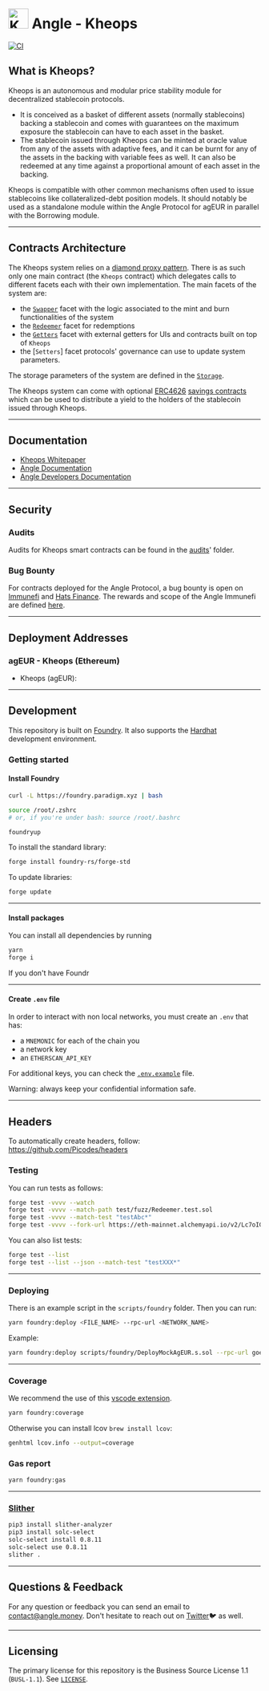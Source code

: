 # <img src="logo.svg" alt="Kheops" height="40px"> Angle - Kheops

[![CI](https://github.com/AngleProtocol/kheops/workflows/CI/badge.svg)](https://github.com/AngleProtocol/kheops/actions?query=workflow%3ACI)

## What is Kheops?

Kheops is an autonomous and modular price stability module for decentralized stablecoin protocols.

- It is conceived as a basket of different assets (normally stablecoins) backing a stablecoin and comes with guarantees on the maximum exposure the stablecoin can have to each asset in the basket.
- The stablecoin issued through Kheops can be minted at oracle value from any of the assets with adaptive fees, and it can be burnt for any of the assets in the backing with variable fees as well. It can also be redeemed at any time against a proportional amount of each asset in the backing.

Kheops is compatible with other common mechanisms often used to issue stablecoins like collateralized-debt position models. It should notably be used as a standalone module within the Angle Protocol for agEUR in parallel with the Borrowing module.

---

## Contracts Architecture

The Kheops system relies on a [diamond proxy pattern](https://eips.ethereum.org/EIPS/eip-2535). There is as such only one main contract (the `Kheops` contract) which delegates calls to different facets each with their own implementation. The main facets of the system are:

- the [`Swapper`](./contracts/kheops/facets/Swapper.sol) facet with the logic associated to the mint and burn functionalities of the system
- the [`Redeemer`](./contracts/kheops/facets/Redeemer.sol) facet for redemptions
- the [`Getters`](./contracts/kheops/facets/Swapper.sol) facet with external getters for UIs and contracts built on top of `Kheops`
- the [`Setters`] facet protocols' governance can use to update system parameters.

The storage parameters of the system are defined in the [`Storage`](./contracts/kheops/Storage.sol).

The Kheops system can come with optional [ERC4626](https://eips.ethereum.org/EIPS/eip-4626) [savings contracts](./contracts/savings/) which can be used to distribute a yield to the holders of the stablecoin issued through Kheops.

---

## Documentation

- [Kheops Whitepaper](https://docs.angle.money/overview/whitepapers)
- [Angle Documentation](https://docs.angle.money)
- [Angle Developers Documentation](https://developers.angle.money)

---

## Security

### Audits

Audits for Kheops smart contracts can be found in the [audits](./audits/)' folder.

### Bug Bounty

For contracts deployed for the Angle Protocol, a bug bounty is open on [Immunefi](https://immunefi.com) and [Hats Finance](https://hats.finance). The rewards and scope of the Angle Immunefi are defined [here](https://immunefi.com/bounty/angleprotocol/).

---

## Deployment Addresses

### agEUR - Kheops (Ethereum)

- Kheops (agEUR):

---

## Development

This repository is built on [Foundry](https://github.com/foundry-rs/foundry). It also supports the [Hardhat](https://hardhat.org) development environment.

### Getting started

#### Install Foundry

```bash
curl -L https://foundry.paradigm.xyz | bash

source /root/.zshrc
# or, if you're under bash: source /root/.bashrc

foundryup
```

To install the standard library:

```bash
forge install foundry-rs/forge-std
```

To update libraries:

```bash
forge update
```

---

#### Install packages

You can install all dependencies by running

```bash
yarn
forge i
```

If you don't have Foundr

---

#### Create `.env` file

In order to interact with non local networks, you must create an `.env` that has:

- a `MNEMONIC` for each of the chain you
- a network key
- an `ETHERSCAN_API_KEY`

For additional keys, you can check the [`.env.example`](/.env.example) file.

Warning: always keep your confidential information safe.

---

## Headers

To automatically create headers, follow: <https://github.com/Picodes/headers>

### Testing

You can run tests as follows:

```bash
forge test -vvvv --watch
forge test -vvvv --match-path test/fuzz/Redeemer.test.sol
forge test -vvvv --match-test "testAbc*"
forge test -vvvv --fork-url https://eth-mainnet.alchemyapi.io/v2/Lc7oIGYeL_QvInzI0Wiu_pOZZDEKBrdf
```

You can also list tests:

```bash
forge test --list
forge test --list --json --match-test "testXXX*"
```

---

### Deploying

There is an example script in the `scripts/foundry` folder. Then you can run:

```bash
yarn foundry:deploy <FILE_NAME> --rpc-url <NETWORK_NAME>
```

Example:

```bash
yarn foundry:deploy scripts/foundry/DeployMockAgEUR.s.sol --rpc-url goerli
```

---

### Coverage

We recommend the use of this [vscode extension](ryanluker.vscode-coverage-gutters).

```bash
yarn foundry:coverage
```

Otherwise you can install lcov `brew install lcov`:

```bash
genhtml lcov.info --output=coverage
```

### Gas report

```bash
yarn foundry:gas
```

---

### [Slither](https://github.com/crytic/slither)

```bash
pip3 install slither-analyzer
pip3 install solc-select
solc-select install 0.8.11
solc-select use 0.8.11
slither .
```

---

## Questions & Feedback

For any question or feedback you can send an email to [contact@angle.money](mailto:contact@angle.money). Don't hesitate to reach out on [Twitter](https://twitter.com/AngleProtocol)🐦 as well.

---

## Licensing

The primary license for this repository is the Business Source License 1.1 (`BUSL-1.1`). See [`LICENSE`](./LICENSE).
